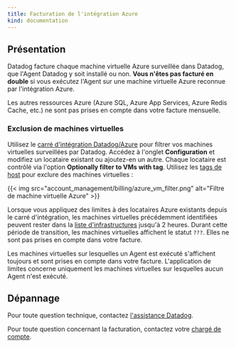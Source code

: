 ```yaml
---
title: Facturation de l'intégration Azure
kind: documentation
---
```

## Présentation

Datadog facture chaque machine virtuelle Azure surveillée dans Datadog, que l'Agent Datadog y soit installé ou non. **Vous n'êtes pas facturé en double** si vous exécutez l'Agent sur une machine virtuelle Azure reconnue par l'intégration Azure.

Les autres ressources Azure (Azure SQL, Azure App Services, Azure Redis Cache, etc.) ne sont pas prises en compte dans votre facture mensuelle.

### Exclusion de machines virtuelles

Utilisez le [carré d'intégration Datadog/Azure][1] pour filtrer vos machines virtuelles surveillées par Datadog. Accédez à l'onglet **Configuration** et modifiez un locataire existant ou ajoutez-en un autre. Chaque locataire est contrôlé via l'option **Optionally filter to VMs with tag**. Utilisez les [tags de host][2] pour exclure des machines virtuelles :

{{< img src="account_management/billing/azure_vm_filter.png" alt="Filtre de machine virtuelle Azure" >}}

Lorsque vous appliquez des limites à des locataires Azure existants depuis le carré d'intégration, les machines virtuelles précédemment identifiées peuvent rester dans la [liste d'infrastructures][3] jusqu'à 2 heures. Durant cette période de transition, les machines virtuelles affichent le statut `???`. Elles ne sont pas prises en compte dans votre facture.

Les machines virtuelles sur lesquelles un Agent est exécuté s'affichent toujours et sont prises en compte dans votre facture. L'application de limites concerne uniquement les machines virtuelles sur lesquelles aucun Agent n'est exécuté.

## Dépannage

Pour toute question technique, contactez [l'assistance Datadog][4].

Pour toute question concernant la facturation, contactez votre [chargé de compte][5].

[1]: https://app.datadoghq.com/account/settings#integrations/azure
[2]: /fr/getting_started/getting_started/tagging/using_tags/#integrations
[3]: /fr/infrastructure
[4]: /fr/help
[5]: mailto:success@datadoghq.com
